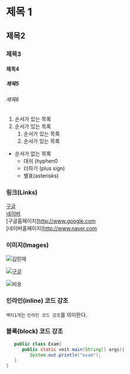 # 제목 1

## 제목2

### 제목3

#### 제목4

##### 제목5

###### 제목6

1. 순서가 있는 목록
2. 순서가 있는 목록
   1. 순서가 있는 목록
   2. 순서가 있는 목록

- 순서가 없는 목록
  - 대쉬 (hyphen0
  * 더하기 (plus sign)
  - 별표(asterisks)

### 링크(Links)

[구글](http://www.goole.com)  
[네이버](http://www.naver.com)  
[구글홈페이지]<http://www.google.com>  
[네이버홈페이지]<http://www.naver.com>

### 이미지(Images)

![김민재](https://search.pstatic.net/common?type=b&size=216&quality=100&direct=true&src=http%3A%2F%2Fsstatic.naver.net%2Fpeople%2F1%2F202206281819545621.png)

[![구글](https://www.google.com/images/branding/googlelogo/1x/googlelogo_color_272x92dp.png)](http://www.google.com)

![비숑](./asst/puppy.jpg)

### 인라인(inline) 코드 강조
`백티1개`는 `인라인 코드 강조`를 의미한다.

### 블록(block) 코드 강조
```java
   public class Exam{
      public static voit main(String[] args){
         System.out.println("exam");
   }
}        
```










